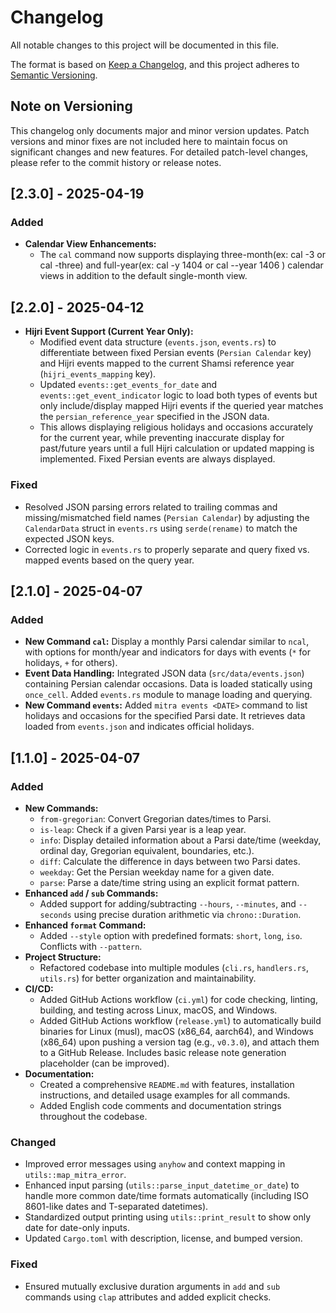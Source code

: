 # Changelog

All notable changes to this project will be documented in this file.

The format is based on [Keep a Changelog](https://keepachangelog.com/en/1.0.0/),
and this project adheres to [Semantic Versioning](https://semver.org/spec/v2.0.0.html).

## Note on Versioning

This changelog only documents major and minor version updates. Patch versions and minor fixes are not included here to maintain focus on significant changes and new features. For detailed patch-level changes, please refer to the commit history or release notes.

## [2.3.0] - 2025-04-19

### Added
*   **Calendar View Enhancements:**  
    *   The `cal` command now supports displaying three-month(ex: cal -3 or cal -three) and full-year(ex: cal -y 1404 or cal --year 1406 ) calendar views in addition to the default single-month view.


## [2.2.0] - 2025-04-12

*   **Hijri Event Support (Current Year Only):**
    *   Modified event data structure (`events.json`, `events.rs`) to differentiate between fixed Persian events (`Persian Calendar` key) and Hijri events mapped to the current Shamsi reference year (`hijri_events_mapping` key).
    *   Updated `events::get_events_for_date` and `events::get_event_indicator` logic to load both types of events but only include/display mapped Hijri events if the queried year matches the `persian_reference_year` specified in the JSON data.
    *   This allows displaying religious holidays and occasions accurately for the current year, while preventing inaccurate display for past/future years until a full Hijri calculation or updated mapping is implemented. Fixed Persian events are always displayed.

### Fixed

*   Resolved JSON parsing errors related to trailing commas and missing/mismatched field names (`Persian Calendar`) by adjusting the `CalendarData` struct in `events.rs` using `serde(rename)` to match the expected JSON keys.
*   Corrected logic in `events.rs` to properly separate and query fixed vs. mapped events based on the query year.

## [2.1.0] - 2025-04-07

### Added

*   **New Command `cal`:** Display a monthly Parsi calendar similar to `ncal`, with options for month/year and indicators for days with events (`*` for holidays, `+` for others).
*   **Event Data Handling:** Integrated JSON data (`src/data/events.json`) containing Persian calendar occasions. Data is loaded statically using `once_cell`. Added `events.rs` module to manage loading and querying.
*   **New Command `events`:** Added `mitra events <DATE>` command to list holidays and occasions for the specified Parsi date. It retrieves data loaded from `events.json` and indicates official holidays.

## [1.1.0] - 2025-04-07

### Added

*   **New Commands:**
    *   `from-gregorian`: Convert Gregorian dates/times to Parsi.
    *   `is-leap`: Check if a given Parsi year is a leap year.
    *   `info`: Display detailed information about a Parsi date/time (weekday, ordinal day, Gregorian equivalent, boundaries, etc.).
    *   `diff`: Calculate the difference in days between two Parsi dates.
    *   `weekday`: Get the Persian weekday name for a given date.
    *   `parse`: Parse a date/time string using an explicit format pattern.
*   **Enhanced `add` / `sub` Commands:**
    *   Added support for adding/subtracting `--hours`, `--minutes`, and `--seconds` using precise duration arithmetic via `chrono::Duration`.
*   **Enhanced `format` Command:**
    *   Added `--style` option with predefined formats: `short`, `long`, `iso`. Conflicts with `--pattern`.
*   **Project Structure:**
    *   Refactored codebase into multiple modules (`cli.rs`, `handlers.rs`, `utils.rs`) for better organization and maintainability.
*   **CI/CD:**
    *   Added GitHub Actions workflow (`ci.yml`) for code checking, linting, building, and testing across Linux, macOS, and Windows.
    *   Added GitHub Actions workflow (`release.yml`) to automatically build binaries for Linux (musl), macOS (x86_64, aarch64), and Windows (x86_64) upon pushing a version tag (e.g., `v0.3.0`), and attach them to a GitHub Release. Includes basic release note generation placeholder (can be improved).
*   **Documentation:**
    *   Created a comprehensive `README.md` with features, installation instructions, and detailed usage examples for all commands.
    *   Added English code comments and documentation strings throughout the codebase.

### Changed

*   Improved error messages using `anyhow` and context mapping in `utils::map_mitra_error`.
*   Enhanced input parsing (`utils::parse_input_datetime_or_date`) to handle more common date/time formats automatically (including ISO 8601-like dates and T-separated datetimes).
*   Standardized output printing using `utils::print_result` to show only date for date-only inputs.
*   Updated `Cargo.toml` with description, license, and bumped version.

### Fixed

*   Ensured mutually exclusive duration arguments in `add` and `sub` commands using `clap` attributes and added explicit checks.

